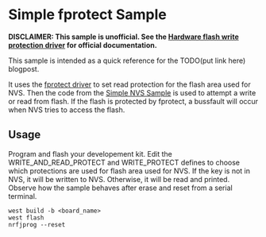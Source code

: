 # Simple fprotect Sample
**DISCLAIMER: This sample is unofficial. See the [Hardware flash write protection driver](https://developer.nordicsemi.com/nRF_Connect_SDK/doc/latest/nrf/libraries/others/fprotect.html) for official documentation.**

This sample is intended as a quick reference for the TODO(put link here) blogpost.

It uses the [fprotect driver](https://developer.nordicsemi.com/nRF_Connect_SDK/doc/1.9.1/nrf/libraries/others/fprotect.html) to set read protection for the flash area used for NVS.
Then the code from the [Simple NVS Sample](../../insecure_storage/nvs_storage) is used to attempt a write or read from flash.
If the flash is protected by fprotect, a bussfault will occur when NVS tries to access the flash.

## Usage
Program and flash your developement kit. 
Edit the  WRITE\_AND\_READ\_PROTECT and WRITE\_PROTECT defines to choose which protections are used for flash area used for NVS.
If the key is not in NVS, it will be written to NVS. Otherwise, it will be read and printed.
Observe how the sample behaves after erase and reset from a serial terminal.

```
west build -b <board_name>
west flash
nrfjprog --reset
```
